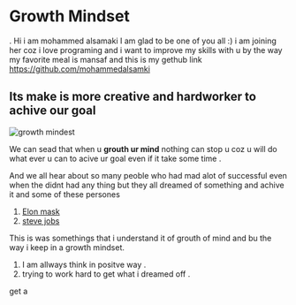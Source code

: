 # Growth Mindset
.
Hi i am mohammed alsamaki
I am glad to be one of you all :) 
i am joining her coz i love programing and i want to improve my skills with u 
by the way my favorite meal is mansaf and this is my gethub link 
https://github.com/mohammedalsamki


## Its make is more creative and hardworker to achive our goal 


![growth mindest](https://www.insighttycoon.com/wp-content/uploads/2020/09/growth-mindset-626x313.jpg)


We can sead that when u **grouth ur mind** nothing can stop u coz u will do what ever u can to acive ur goal even if it take some time .

And we all hear about so many peoble who had mad alot of successful even when the didnt had any thing but they all dreamed of something and achive it and some of these persones 

1. [Elon mask](https://twitter.com/elonmusk?lang=ar)
2. [steve jobs](https://ar.wikipedia.org/wiki/%D8%B3%D8%AA%D9%8A%D9%81_%D8%AC%D9%88%D8%A8%D8%B2)


This is was somethings that i understand it of grouth of mind and bu the way i keep in a growth mindset.
1. I am allways think in positve way .
2. trying to work hard to get what i dreamed off .



get a